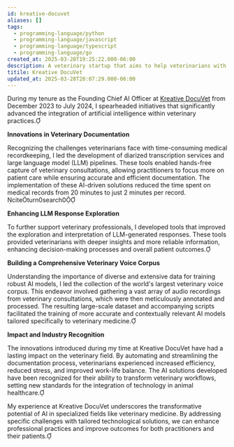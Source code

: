 ```yaml
---
id: kreative-docuvet
aliases: []
tags:
  - programming-language/python
  - programming-language/javascript
  - programming-language/typescript
  - programming-language/go
created_at: 2025-03-28T19:25:22.000-06:00
description: A veterinary startup that aims to help veterinarians with their documentation needs.
titile: Kreative DocuVet
updated_at: 2025-03-28T20:07:29.000-06:00
---
```


During my tenure as the Founding Chief AI Officer at [Kreative DocuVet](https://kreativedocuvet.com/) from December 2023 to July 2024, I spearheaded initiatives that significantly advanced the integration of artificial intelligence within veterinary practices.

**Innovations in Veterinary Documentation**

Recognizing the challenges veterinarians face with time-consuming medical recordkeeping, I led the development of diarized transcription services and large language model (LLM) pipelines. These tools enabled hands-free capture of veterinary consultations, allowing practitioners to focus more on patient care while ensuring accurate and efficient documentation. The implementation of these AI-driven solutions reduced the time spent on medical records from 20 minutes to just 2 minutes per record. citeturn0search0

**Enhancing LLM Response Exploration**

To further support veterinary professionals, I developed tools that improved the exploration and interpretation of LLM-generated responses. These tools provided veterinarians with deeper insights and more reliable information, enhancing decision-making processes and overall patient outcomes.

**Building a Comprehensive Veterinary Voice Corpus**

Understanding the importance of diverse and extensive data for training robust AI models, I led the collection of the world's largest veterinary voice corpus. This endeavor involved gathering a vast array of audio recordings from veterinary consultations, which were then meticulously annotated and processed. The resulting large-scale dataset and accompanying scripts facilitated the training of more accurate and contextually relevant AI models tailored specifically to veterinary medicine.

**Impact and Industry Recognition**

The innovations introduced during my time at Kreative DocuVet have had a lasting impact on the veterinary field. By automating and streamlining the documentation process, veterinarians experienced increased efficiency, reduced stress, and improved work-life balance. The AI solutions developed have been recognized for their ability to transform veterinary workflows, setting new standards for the integration of technology in animal healthcare.

My experience at Kreative DocuVet underscores the transformative potential of AI in specialized fields like veterinary medicine. By addressing specific challenges with tailored technological solutions, we can enhance professional practices and improve outcomes for both practitioners and their patients. 
